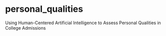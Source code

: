 # personal_qualities
Using Human-Centered Artificial Intelligence to Assess Personal Qualities in College Admissions
